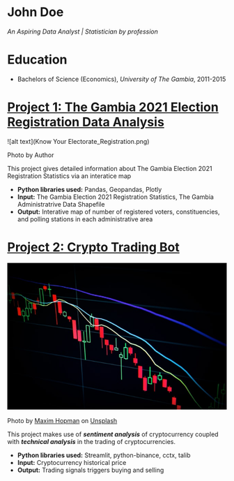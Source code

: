 # John Doe
*An Aspiring Data Analyst | Statistician by profession*

# Education
* Bachelors of Science (Economics), *University of The Gambia*, 2011-2015

# [Project 1: The Gambia 2021 Election Registration Data Analysis](https://outhman-i-m.github.io/Election-2021/)
![alt text](Know Your Electorate_Registration.png)

Photo by Author

This project gives detailed information about The Gambia Election 2021 Registration Statistics via an interatice map
* **Python libraries used:** Pandas, Geopandas, Plotly
* **Input:** The Gambia Election 2021 Registration Statistics, The Gambia Administratrive Data Shapefile
* **Output:** Interative map of number of registered voters, constituencies, and polling stations in each administrative area

# [Project 2: Crypto Trading Bot](http://youtube.com/dataprofessor)
![alt text](maxim-hopman-fiXLQXAhCfk-unsplash.jpg)

Photo by <a href="https://unsplash.com/@nampoh?utm_source=unsplash&utm_medium=referral&utm_content=creditCopyText">Maxim Hopman</a> on <a href="https://unsplash.com/s/photos/cryptocurrency-trading?utm_source=unsplash&utm_medium=referral&utm_content=creditCopyText">Unsplash</a>

This project makes use of ***sentiment analysis*** of cryptocurrency coupled with ***technical analysis*** in the trading of cryptocurrencies.
* **Python libraries used:** Streamlit, python-binance, cctx, talib
* **Input:** Cryptocurrency historical price
* **Output:** Trading signals triggers buying and selling
